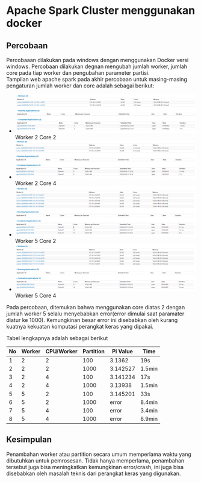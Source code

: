 # Apache Spark Cluster menggunakan docker

## Percobaan
Percobaaan dilakukan pada windows dengan menggunakan Docker versi windows.
Percobaan dilakukan degnan mengubah jumlah worker, jumlah core pada tiap worker dan pengubahan parameter partisi.   
Tampilan web apache spark pada akhir percobaan untuk masing-masing pengaturan jumlah worker dan core adalah sebagai berikut:  
- ![Worker 2 Core 2](img/1.png) Worker 2 Core 2
- ![Worker 2 Core 4](img/2.png) Worker 2 Core 4
- ![Worker 5 Core 2](img/3.png) Worker 5 Core 2
- ![Worker 5 Core 4](img/4.png) Worker 5 Core 4

Pada percobaan, ditemukan bahwa menggunakan core diatas 2 dengan jumlah worker 5 selalu menyebabkan error(error dimulai saat paramater diatur ke 1000). Kemungkinan besar error ini disebabkan oleh kurang kuatnya kekuatan komputasi perangkat keras yang dipakai.

Tabel lengkapnya adalah sebagai berikut

| No | Worker | CPU/Worker | Partition | Pi Value | Time   |
|----|--------|------------|-----------|----------|--------|
| 1  | 2      | 2          | 100       | 3.1362   | 19s    |
| 2  | 2      | 2          | 1000      | 3.142527 | 1.5min |
| 3  | 2      | 4          | 100       | 3.141234 | 17s    |
| 4  | 2      | 4          | 1000      | 3.13938  | 1.5min |
| 5  | 5      | 2          | 100       | 3.145201 | 33s    |
| 6  | 5      | 2          | 1000      | error    | 8.4min |
| 7  | 5      | 4          | 100       | error    | 3.4min |
| 8  | 5      | 4          | 1000      | error    | 8.9min |


## Kesimpulan
Penambahan worker atau partition secara umum memperlama waktu yang dibutuhkan untuk pemrosesan. Tidak hanya memperlama, penambahan tersebut juga bisa meningkatkan kemungkinan error/crash, ini juga bisa disebabkan oleh masalah teknis dari perangkat keras yang digunakan. 